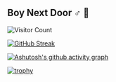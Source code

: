 ## Boy Next Door ♂ 👋

<!--
**haseeex/haseeex** is a ✨ _special_ ✨ repository because its `README.md` (this file) appears on your GitHub profile.

Here are some ideas to get you started:

- 🔭 I’m currently working on ...
- 🌱 I’m currently learning ...
- 👯 I’m looking to collaborate on ...
- 🤔 I’m looking for help with ...
- 💬 Ask me about ...
- 📫 How to reach me: ...
- 😄 Pronouns: ...
- ⚡ Fun fact: ...
-->
![Visitor Count](https://profile-counter.glitch.me/haseeex/count.svg)

[![GitHub Streak](https://streak-stats.demolab.com?user=haseeex&theme=transparent&hide_border=%E9%94%99%E8%AF%AF%E7%9A%84&locale=zh_Hans)](https://git.io/streak-stats)

[![Ashutosh's github activity graph](https://github-readme-activity-graph.vercel.app/graph?username=haseeex&theme=high-contrast)](https://github.com/ashutosh00710/github-readme-activity-graph)

[![trophy](https://github-profile-trophy.vercel.app/?username=haseeex)](https://github.com/haseeex/github-profile-trophy)
